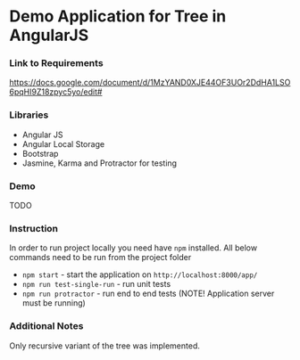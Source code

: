 Demo Application for Tree in AngularJS
======================================

### Link to Requirements
https://docs.google.com/document/d/1MzYAND0XJE44OF3UOr2DdHA1LSO6pqHI9Z18zpyc5yo/edit#

### Libraries
- Angular JS
- Angular Local Storage
- Bootstrap
- Jasmine, Karma and Protractor for testing

### Demo
TODO

### Instruction
In order to run project locally you need have `npm` installed.
All below commands need to be run from the project folder

- `npm start` - start the application on `http://localhost:8000/app/`
- `npm run test-single-run` - run unit tests
- `npm run protractor` - run end to end tests (NOTE! Application server must be running)

### Additional Notes
Only recursive variant of the tree was implemented.
